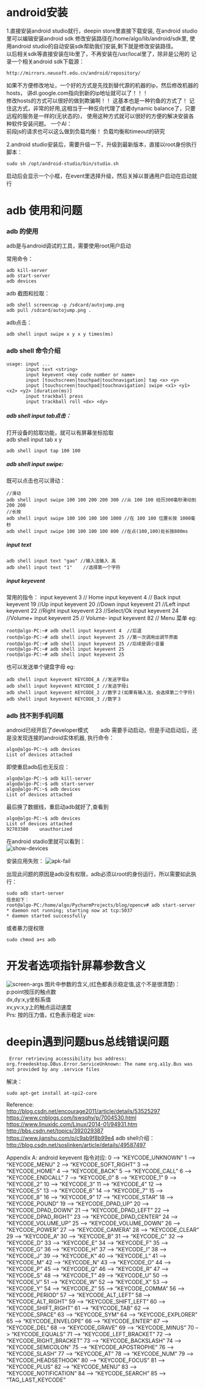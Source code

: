# android安装  
1.直接安装android studio就行，deepin store里直接下载安装, 在android studio里可以编辑安装android sdk
修改安装路径在/home/algo/lib/android/sdk里, 使用android studio的自动安装sdk帮助我们安装,剩下就是修改安装路径。  
以后相关sdk等直接安装在lib里了，不再安装在/usr/local里了，除非是公用的
记录一个相关android sdk下载源：
```
http://mirrors.neusoft.edu.cn/android/repository/
```
如果不方便修改地址，一个好的方式是先找到替代源的机器的ip，然后修改机器的hosts，
讲dl.google.com指向到新的ip地址就可以了！！！  
修改hosts的方式可以很好的做到欺骗啊！！ 这基本也是一种钓鱼的方式了！
记住这方式，非常的好用,这相当于一种反向代理了或者dynamic balance了，只要远程的服务是一样的(无状态的)，
使用这种方式就可以很好的方便的解决安装各种软件安装问题。
一个AI：  
前段js的请求也可以这么做到负载均衡！
负载均衡和timeout的研究  

2.android studio安装后，需要升级一下，升级到最新版本，直接以root身份执行脚本：
```
sudo sh /opt/android-studio/bin/studio.sh
```
启动后会显示一个小框，在event里选择升级，然后关掉以普通用户启动在启动就行

# adb 使用和问题　　
### adb 的使用　　
adb是与android调试的工具，需要使用root用户启动　　

常用命令：
```
adb kill-server
adb start-server
adb devices
```
adb 截图和拉取：
```
adb shell screencap -p /sdcard/autojump.png
adb pull /sdcard/autojump.png .
```

adb点击：
```
adb shell input swipe x y x y times(ms)
```
### adb shell 命令介绍  
```
usage: input ...
       input text <string>
       input keyevent <key code number or name>
       input [touchscreen|touchpad|touchnavigation] tap <x> <y>
       input [touchscreen|touchpad|touchnavigation] swipe <x1> <y1> <x2> <y2> [duration(ms)]
       input trackball press
       input trackball roll <dx> <dy>
```

##### adb shell input tab点击：  
打开设备的拾取功能，就可以有屏幕坐标拾取  
adb shell input tab x y  
```
adb shell input tap 100 100 
```

##### adb shell input swipe:
既可以点击也可以滑动：
```
//滑动
adb shell input swipe 100 100 200 200 300 //从 100 100 经历300毫秒滑动到 200 200 
//长按
adb shell input swipe 100 100 100 100 1000 //在 100 100 位置长按 1000毫秒
adb shell input swipe 100 100 100 100 800 //在点(100,100)处长按800ms
```

##### input text
```
adb shell input text "gao" //输入法输入 高
adb shell input text "1"    //选择第一个字符
```

##### input keyevent 
常用的指令：
input keyevent 3    // Home
input keyevent 4    // Back
input keyevent 19  //Up
input keyevent 20  //Down
input keyevent 21  //Left
input keyevent 22  //Right
input keyevent 23  //Select/Ok
input keyevent 24  //Volume+
input keyevent 25  // Volume-
input keyevent 82  // Menu 菜单
eg:
```
root@algo-PC:~# adb shell input keyevent 4  //后退
root@algo-PC:~# adb shell input keyevent 25 //第一次调用出调节界面
root@algo-PC:~# adb shell input keyevent 25 //后续是调小音量
root@algo-PC:~# adb shell input keyevent 25
root@algo-PC:~# adb shell input keyevent 25
```
也可以发送单个键盘字母
eg:
```
adb shell input keyevent KEYCODE_A //发送字母a
adb shell input keyevent KEYCODE_I //发送字母i
adb shell input keyevent KEYCODE_2 //数字２(如果有输入法，会选择第二个字符)
adb shell input keyevent KEYCODE_3 //数字３
```

### adb 找不到手机问题
android已经开启了developer模式　　
adb 需要手动启动，但是手动启动后，还是没发现连接的android实体机器, 
执行命令：
```
algo@algo-PC:~$ adb devices
List of devices attached

```
即使重启adb后也无反应：
```
algo@algo-PC:~$ adb kill-server
algo@algo-PC:~$ adb start-server
algo@algo-PC:~$ adb devices
List of devices attached

```
最后换了数据线，重启动adb就好了,查看到
```
algo@algo-PC:~$ adb devices
List of devices attached
92703380	unauthorized

```
在android stadio里就可以看到：  
![show-devices](media/adb-device.png) 


安装应用失败：
![apk-fail](media/adb-install-fail.png)


出现此问题的原因是adb没有权限，adb必须以root的身份运行，所以需要如此执行：
```
sudo adb start-server
信息如下：
root@algo-PC:/home/algo/PycharmProjects/blog/opencv# adb start-server
* daemon not running; starting now at tcp:5037
* daemon started successfully
```
或者暴力提权限
```
sudo chmod a+s adb
```

# 开发者选项指针屏幕参数含义　　
![screen-args](media/screen-args.png)
图片中参数的含义,(红色都表示稳定值,这个不是很清楚)：  
p:point按压的触点数  
dx,dy:x,y坐标系值  
xv,yv:x,y上的触点运动速度  
Prs: 按的压力值，红色表示稳定
size: 


# deepin遇到问题bus总线错误问题
```
 Error retrieving accessibility bus address: org.freedesktop.DBus.Error.ServiceUnknown: The name org.a11y.Bus was not provided by any .service files
```
解决：
```
sudo apt-get install at-spi2-core
```


Reference:  
http://blog.csdn.net/encourage2011/article/details/53525297
https://www.cnblogs.com/lswsqhy/p/7004530.html
https://www.linuxidc.com/Linux/2014-01/94931.htm
http://bbs.csdn.net/topics/392029387
https://www.jianshu.com/p/c9ab9f8b99e4
adb shell介绍：
http://blog.csdn.net/soslinken/article/details/49587497

Appendix A:
android keyevent 指令对应:
0 –> “KEYCODE_UNKNOWN” 
1 –> “KEYCODE_MENU” 
2 –> “KEYCODE_SOFT_RIGHT” 
3 –> “KEYCODE_HOME” 
4 –> “KEYCODE_BACK” 
5 –> “KEYCODE_CALL” 
6 –> “KEYCODE_ENDCALL” 
7 –> “KEYCODE_0” 
8 –> “KEYCODE_1” 
9 –> “KEYCODE_2” 
10 –> “KEYCODE_3” 
11 –> “KEYCODE_4” 
12 –> “KEYCODE_5” 
13 –> “KEYCODE_6” 
14 –> “KEYCODE_7” 
15 –> “KEYCODE_8” 
16 –> “KEYCODE_9” 
17 –> “KEYCODE_STAR” 
18 –> “KEYCODE_POUND” 
19 –> “KEYCODE_DPAD_UP” 
20 –> “KEYCODE_DPAD_DOWN” 
21 –> “KEYCODE_DPAD_LEFT” 
22 –> “KEYCODE_DPAD_RIGHT” 
23 –> “KEYCODE_DPAD_CENTER” 
24 –> “KEYCODE_VOLUME_UP” 
25 –> “KEYCODE_VOLUME_DOWN” 
26 –> “KEYCODE_POWER” 
27 –> “KEYCODE_CAMERA” 
28 –> “KEYCODE_CLEAR” 
29 –> “KEYCODE_A” 
30 –> “KEYCODE_B” 
31 –> “KEYCODE_C” 
32 –> “KEYCODE_D” 
33 –> “KEYCODE_E” 
34 –> “KEYCODE_F” 
35 –> “KEYCODE_G” 
36 –> “KEYCODE_H” 
37 –> “KEYCODE_I” 
38 –> “KEYCODE_J” 
39 –> “KEYCODE_K” 
40 –> “KEYCODE_L” 
41 –> “KEYCODE_M” 
42 –> “KEYCODE_N” 
43 –> “KEYCODE_O” 
44 –> “KEYCODE_P” 
45 –> “KEYCODE_Q” 
46 –> “KEYCODE_R” 
47 –> “KEYCODE_S” 
48 –> “KEYCODE_T” 
49 –> “KEYCODE_U” 
50 –> “KEYCODE_V” 
51 –> “KEYCODE_W” 
52 –> “KEYCODE_X” 
53 –> “KEYCODE_Y” 
54 –> “KEYCODE_Z” 
55 –> “KEYCODE_COMMA” 
56 –> “KEYCODE_PERIOD” 
57 –> “KEYCODE_ALT_LEFT” 
58 –> “KEYCODE_ALT_RIGHT” 
59 –> “KEYCODE_SHIFT_LEFT” 
60 –> “KEYCODE_SHIFT_RIGHT” 
61 –> “KEYCODE_TAB” 
62 –> “KEYCODE_SPACE” 
63 –> “KEYCODE_SYM” 
64 –> “KEYCODE_EXPLORER” 
65 –> “KEYCODE_ENVELOPE” 
66 –> “KEYCODE_ENTER” 
67 –> “KEYCODE_DEL” 
68 –> “KEYCODE_GRAVE” 
69 –> “KEYCODE_MINUS” 
70 –> “KEYCODE_EQUALS” 
71 –> “KEYCODE_LEFT_BRACKET” 
72 –> “KEYCODE_RIGHT_BRACKET” 
73 –> “KEYCODE_BACKSLASH” 
74 –> “KEYCODE_SEMICOLON” 
75 –> “KEYCODE_APOSTROPHE” 
76 –> “KEYCODE_SLASH” 
77 –> “KEYCODE_AT” 
78 –> “KEYCODE_NUM” 
79 –> “KEYCODE_HEADSETHOOK” 
80 –> “KEYCODE_FOCUS” 
81 –> “KEYCODE_PLUS” 
82 –> “KEYCODE_MENU” 
83 –> “KEYCODE_NOTIFICATION” 
84 –> “KEYCODE_SEARCH” 
85 –> “TAG_LAST_KEYCODE” 
